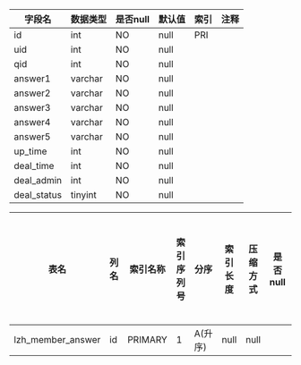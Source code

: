 |字段名|数据类型|是否null|默认值|索引|注释|
|------|--------|--------|------|----|----|
|id|int|NO|null|PRI||
|uid|int|NO|null|||
|qid|int|NO|null|||
|answer1|varchar|NO|null|||
|answer2|varchar|NO|null|||
|answer3|varchar|NO|null|||
|answer4|varchar|NO|null|||
|answer5|varchar|NO|null|||
|up_time|int|NO|null|||
|deal_time|int|NO|null|||
|deal_admin|int|NO|null|||
|deal_status|tinyint|NO|null|||



|表名|列名|索引名称|索引序列号|分序|索引长度|压缩方式|是否null|是否重复|唯一值数目估计值|索引方法|列中描述索引信息|索引注释|
|----|----|--------|----------|----|--------|--------|--------|--------|----------------|--------|----------------|--------|
|lzh_member_answer|id|PRIMARY|1|A(升序)|null|null||NO|0|BTREE|||
